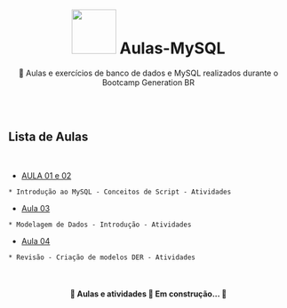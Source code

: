 <h1 align="center">
 <img src="https://i.gifer.com/origin/4c/4ced19632c5a410e3319d159e160bb30.gif" width="80"> Aulas-MySQL
</h1>

<p align="center"> 📁 Aulas e exercícios de banco de dados e MySQL realizados durante o Bootcamp Generation BR </p>
<br>
<br>


<h2> Lista de Aulas </h2>
<br>
   
   * [AULA 01 e 02](https://github.com/JonathanBrasil/Aulas-MySQL/tree/main/Aula%2001%20e%2002)
   	
	* Introdução ao MySQL - Conceitos de Script - Atividades 
         
   * [Aula 03](https://github.com/JonathanBrasil/Aulas-MySQL/tree/main/Aula%2003)
   	
	* Modelagem de Dados - Introdução - Atividades
   
   * [Aula 04](https://github.com/JonathanBrasil/Aulas-MySQL/tree/main/Aula%2004)
   	
	* Revisão - Criação de modelos DER - Atividades 
 	 
 

<br>


<h4 align="center"> 
	🚧  Aulas e atividades 🚀 Em construção...  🚧
</h4>
